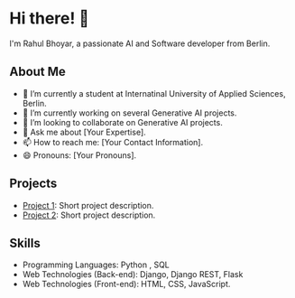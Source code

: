 # Hi there! 👋

I'm Rahul Bhoyar, a passionate AI and Software developer from Berlin.

## About Me

- 🔭 I’m currently a student at Internatinal University of Applied Sciences, Berlin.
- 🌱 I’m currently working on several Generative AI projects.
- 👯 I’m looking to collaborate on Generative AI projects.
- 💬 Ask me about [Your Expertise].
- 📫 How to reach me: [Your Contact Information].
- 😄 Pronouns: [Your Pronouns].

## Projects

- [Project 1](link-to-project1): Short project description.
- [Project 2](link-to-project2): Short project description.

## Skills

- Programming Languages: Python , SQL
- Web Technologies (Back-end): Django, Django REST, Flask
- Web Technologies (Front-end): HTML, CSS, JavaScript.


